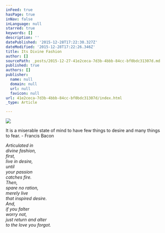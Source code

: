 ```yaml
---
inFeed: true
hasPage: true
inNav: false
inLanguage: null
starred: true
keywords: []
description: ''
datePublished: '2015-12-28T17:22:30.327Z'
dateModified: '2015-12-28T17:22:26.346Z'
title: Its Divine Fashion
author: []
sourcePath: _posts/2015-12-27-41e2ceca-7d3b-4bbb-84cc-bf0bdc31307d.md
published: true
authors: []
publisher:
  name: null
  domain: null
  url: null
  favicon: null
url: 41e2ceca-7d3b-4bbb-84cc-bf0bdc31307d/index.html
_type: Article

---
```

![](https://s3-us-west-2.amazonaws.com/the-grid-img/p/28571287131ac3828c1eb51482201702a2ea43ee.jpg)

It is a miserable state of mind to have few things to desire and many things to fear. - Francis Bacon

_Articulated in  
divine fashion,  
first,  
live in desire,  
until   
your passion   
catches fire.  
Then,   
spare no ration,  
merely live   
that inspired desire.  
And,  
if you falter  
worry not,  
just return and alter   
to the love you forgot._